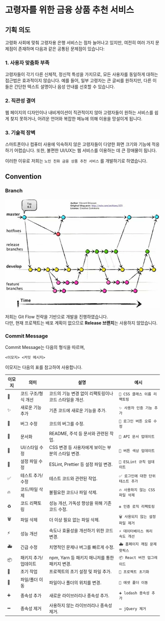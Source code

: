 # 고령자를 위한 금융 상품 추천 서비스

## 기획 의도

고령화 사회에 맞춰 고령자용 은행 서비스는 점차 늘어나고 있지만, 여전히 여러 가지 문제점이 존재하며 다음과 같은 공통된 문제점이 있습니다:

### 1. 사용자 맞춤화 부족

고령자들이 각기 다른 신체적, 정신적 특성을 가지므로, 모든 사용자를 동일하게 대하는 접근법은 효과적이지 않습니다. 예를 들어, 일부 고령자는 큰 글씨를 원하지만, 다른 이들은 간단한 텍스트 설명이나 음성 안내를 선호할 수 있습니다.

### 2. 직관성 결여

웹 페이지의 디자인이나 내비게이션이 직관적이지 않아 고령자들이 원하는 서비스를 쉽게 찾지 못하거나, 어려운 언어와 복잡한 메뉴에 의해 이용을 망설이게 됩니다.

### 3. 기술적 장벽

스마트폰이나 컴퓨터 사용에 익숙하지 않은 고령자들이 다양한 화면 크기와 기능에 적응하기 어렵습니다. 또한, 불편한 UI/UX는 웹 서비스를 이용하는 데 큰 장애물이 됩니다.

이러한 이유로 저희는 `노인 친화 금융 상품 추천 서비스` 를 개발하기로 하였습니다.

## Convention

### Branch

![Git Flow 전략](./docs/git-flow.png)

저희는 Git Flow 전략을 기반으로 개발을 진행하였습니다.  
다만, 현재 프로젝트는 배포 계획이 없으므로 **Release 브랜치**는 사용하지 않았습니다.


### Commit Message

Commit Message는 다음의 형식을 따르며,

```
<이모지> <커밋 메시지>
```

이모지는 다음의 표를 참고하여 사용합니다.

| **이모지** | **의미** | **설명** | **예시** |
| --- | --- | --- | --- |
| 🎨 | 코드 구조/형식 개선 | 코드의 기능 변경 없이 리팩토링이나 코드 스타일을 개선. | `🎨 CSS 클래스 이름 리팩토링` |
| ✨ | 새로운 기능 추가 | 기존 코드에 새로운 기능을 추가. | `✨ 사용자 인증 기능 추가` |
| 🐛 | 버그 수정 | 코드의 버그를 수정. | `🐛 로그인 버튼 오류 수정` |
| 📝 | 문서화 | README, 주석 등 문서와 관련된 작업. | `📝 API 문서 업데이트` |
| 💄 | UI/스타일 수정 | CSS 변경 등 사용자에게 보이는 부분의 스타일 변경. | `💄 버튼 색상 업데이트` |
| 🔧 | 설정 파일 수정 | ESLint, Prettier 등 설정 파일 변경. | `🔧 ESLint 규칙 업데이트` |
| ✅ | 테스트 추가/수정 | 테스트 코드와 관련된 작업. | `✅ 로그인에 대한 단위 테스트 추가` |
| 🔥 | 코드/파일 삭제 | 불필요한 코드나 파일 삭제. | `🔥 사용하지 않는 CSS 파일 삭제` |
| ♻️ | 코드 리팩토링 | 성능 개선, 가독성 향상을 위해 기존 코드 수정. | `♻️ 인증 로직 리팩토링` |
| 🗑️ | 파일 삭제 | 더 이상 필요 없는 파일 삭제. | `🗑️ 사용되지 않는 설정 파일 제거` |
| ⚡ | 성능 개선 | 속도나 효율성을 개선하기 위한 코드 변경. | `⚡ 데이터베이스 쿼리 속도 개선` |
| 🚑 | 긴급 수정 | 치명적인 문제나 버그를 빠르게 수정. | `🚑 홈페이지 깨짐 문제 핫픽스` |
| 📦 | 패키지 추가/업데이트 | npm, Yarn 등 패키지 매니저를 통한 패키지 변경. | `📦 React 버전 업그레이드` |
| 🎉 | 초기 작업 | 프로젝트의 초기 설정 및 파일 추가. | `🎉 프로젝트 초기화` |
| 🚚 | 파일/폴더 이동 | 파일이나 폴더의 위치를 변경. | `🚚 에셋 폴더 이동` |
| ➕ | 종속성 추가 | 새로운 라이브러리나 종속성 추가. | `➕ lodash 종속성 추가` |
| ➖ | 종속성 제거 | 사용하지 않는 라이브러리나 종속성 제거. | `➖ jQuery 제거` |
